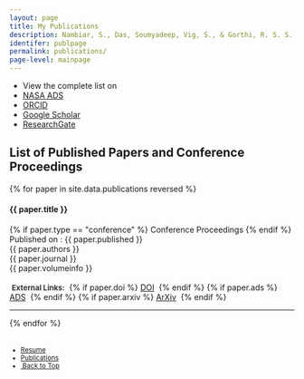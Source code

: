 ```yaml
---
layout: page
title: My Publications
description: Nambiar, S., Das, Soumyadeep, Vig, S., & Gorthi, R. S. S. (2019). Star cluster detection and characterization using generalized Parzen density estimation. MNRAS.
identifer: publpage
permalink: publications/
page-level: mainpage
---
```


<a name="top"></a>

<ul style=" align-items: center; vertical-align: middle;" class="icons" >
    <li>View the complete list on </li>
      <li><a href=" {{ site.author.ads }} "  target="_blank"  rel="noopener noreferrer" ><span class="label">NASA ADS</span></a></li>
      <li><a href=" {{ site.author.orcid }} " target="_blank"  rel="noopener noreferrer" ><span class="label">ORCID</span></a></li>
      <li><a href=" {{ site.author.googlescholar }} " target="_blank"  rel="noopener noreferrer" ><span class="label">Google Scholar</span></a></li>
      <li><a href=" {{ site.author.researchgate }}/publications " target="_blank"  rel="noopener noreferrer" ><span class="label">ResearchGate</span></a></li>
</ul>


<h2>List of Published Papers and Conference Proceedings</h2>
<div class="table-wrapper">
    <table>
        <tbody>
            {% for paper in site.data.publications reversed %}
            <tr>
                <h4>{{ paper.title }}</h4>
                    {% if paper.type == "conference" %}
                    <a class="tag_marker"><span>Conference Proceedings</span></a>
                    {% endif %}
                Published on : {{ paper.published }} <br>
                {{ paper.authors }} <br>
                {{ paper.journal }}<br>
                {{ paper.volumeinfo }}
                <br><br>
                <span style="display: inline;">
                    <i class="fa fa-link"></i>&nbsp;<span style="color: #333333; font-size: small;" ><b>External Links:</b></span>&nbsp;
                    {% if paper.doi %}
                      <a href="{{ paper.doi | absolute_url }}" target="_blank" rel="noopener noreferrer" class="tag_btn"><span>DOI</span></a>&nbsp;
                    {% endif %}
                    {% if paper.ads %}
                    <a href="{{ paper.ads  | absolute_url }}" target="_blank"  rel="noopener noreferrer" class="tag_btn"><span>ADS</span></a>&nbsp;
                    {% endif %}
                    {% if paper.arxiv %}
                    <a href="{{ paper.arxiv  | absolute_url }}" target="_blank" rel="noopener noreferrer"  class="tag_btn"><span>ArXiv</span></a>&nbsp;
                    {% endif %}
                </span>
            </tr>
            <hr>
            {% endfor %}
        </tbody>
    </table>
</div>

<ul class="actions" style="font-size: smaller;">
<li><a href="{{ 'resume' | absolute_url  }}" class="button icon fa-file-text">Resume</a></li>
<li><a href="{{ 'research' | absolute_url  }}" class="button special icon fa-magic">Publications</a></li>
<li><a href="#top" class="button icon fa-angle-double-up">&nbsp;Back to Top</a></li>
</ul>